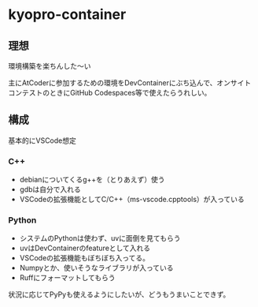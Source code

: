 # kyopro-container

## 理想

環境構築を楽ちんした〜い

主にAtCoderに参加するための環境をDevContainerにぶち込んで、オンサイトコンテストのときにGitHub Codespaces等で使えたらうれしい。

## 構成

基本的にVSCode想定

### C++

- debianについてくるg++を（とりあえず）使う
- gdbは自分で入れる
- VSCodeの拡張機能としてC/C++（ms-vscode.cpptools）が入っている

### Python

- システムのPythonは使わず、uvに面倒を見てもらう
- uvはDevContainerのfeatureとして入れる
- VSCodeの拡張機能もぼちぼち入ってる。
- Numpyとか、使いそうなライブラリが入っている
- Ruffにフォーマットしてもらう

状況に応じてPyPyも使えるようにしたいが、どうもうまいことできず。
